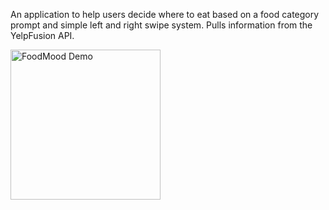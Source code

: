 An application to help users decide where to eat based on a food category prompt and simple left and right swipe system. Pulls information from the YelpFusion API.

<img src="https://i.imgur.com/zxy361b.gif" alt="FoodMood Demo" width="240">
